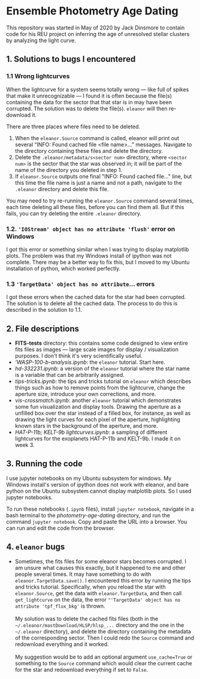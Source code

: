 # Ensemble Photometry Age Dating

This repository was started in May of 2020 by Jack Dinsmore to contain code for his REU project on inferring the age of unresolved stellar clusters by analyzing the light curve.

## 1. Solutions to bugs I encountered

### 1.1 Wrong lightcurves

When the lightcurve for a system seems totally wrong &mdash; like full of spikes that make it unrecognizable &mdash; I found it is often because the file(s) containing the data for the sector that that star is in may have been corrupted. The solution was to delete the file(s). `eleanor` will then re-download it.

There are three places where files need to be deleted.

1. When the `eleanor.Source` command is called, eleanor will print out several “INFO: Found cached file \<file name\>…” messages. Navigate to the directory containing these files and delete the directory.
1. Delete the `.eleanor/metadata/s<sector num>` directory, where `<sector num>` is the sector that the star was observed in; it will be part of the name of the directory you deleted in step 1.
1. If `eleanor.Source` outputs one final "INFO: Found cached file..." line, but this time the file name is just a name and not a path, navigate to the `.eleanor` directory and delete this file.

You may need to try re-running the `eleanor.Source` command several times, each time deleting all these files, before you can find them all. But if this fails, you can try deleting the entire `.eleanor` directory.

### 1.2. `'IOStream' object has no attribute 'flush'` error on Windows

I got this error or something similar when I was trying to display matplotlib plots. The problem was that my Windows install of ipython was not complete. There may be a better way to fix this, but I moved to my Ubuntu installation of python, which worked perfectly.

### 1.3 `'TargetData' object has no attribute`... errors

I got these errors when the cached data for the star had been corrupted. The solution is to delete all the cached data. The process to do this is described in the solution to 1.1.

## 2. File descriptions

- **FITS-tests** directory: this contains some code designed to view entire fits files as images &mdash; large scale images for display / visualization purposes. I don't think it's very scientifically useful.
- _'WASP-100-b-analysis.ipynb_: the `eleanor` tutorial. Start here.
- _hd-332231.ipynb_: a version of the `eleanor` tutorial where the star name is a variable that can be arbitrarily assigned.
- _tips-tricks.ipynb_: the tips and tricks tutorial on `eleanor` which describes things such as how to remove points from the lightcurve, change the aperture size, introduce your own corrections, and more.
- _vis-crossmatch.ipynb_: another `eleanor` tutorial which demonstrates some fun visualization and display tools. Drawing the aperture as a unfilled box over the star instead of a filled box, for instance, as well as drawing the light curves for each pixel of the aperture, highlighting known stars in the background of the aperture, and more.
- _HAT-P-11b; KELT-9b lightcurves.ipynb_: a sampling of different lightcurves for the exoplanets HAT-P-11b and KELT-9b. I made it on week 3.

## 3. Running the code

I use jupyter notebooks on my Ubuntu subsystem for windows. My Windows install's version of ipython does not work with eleanor, and bare python on the Ubuntu subsystem cannot display matplotlib plots. So I used jupyter notebooks.

To run these notebooks (`.ipynb` files), install `jupyter notebook`, navigate in a bash terminal to the _photometry-age-dating_ directory, and run the command `jupyter notebook`. Copy and paste the URL into a browser. You can run and edit the code from the browser.

## 4. `eleanor` bugs

- Sometimes, the fits files for some eleanor stars becomes corrupted. I am unsure what causes this exactly, but it happened to me and other people several times. It may have something to do with `eleanor.TargetData.save()`. I encountered this error by running the tips and tricks tutorial. Specifically, when you reload the star with `eleanor.Source`, get the data with `eleanor.TargetData`, and then call `get_lightcurve` on the data, the error `"'TargetData' object has no attribute 'tpf_flux_bkg'` is thrown.\
\
My solution was to delete the cached fits files (both in the `~/.eleanor/mastDownload/HLSP/hlsp_...` directory and the one in the `~/.eleanor` directory), and delete the directory containing the metadata of the corresponding sector. Then I could redo the `Source` command and redownload everything and it worked.\
\
My suggestion would be to add an optional argument `use_cache=True` or something to the `Source` command which would clear the current cache for the star and redownload everything if set to `False`.
